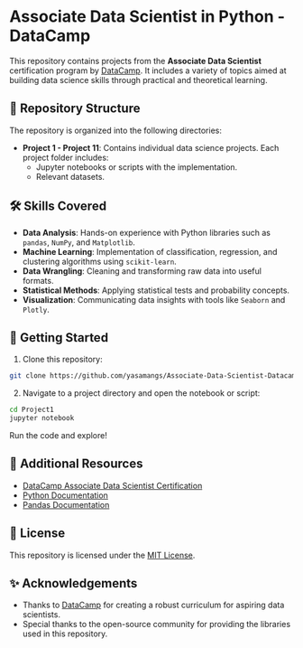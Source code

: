 # Associate Data Scientist in Python - DataCamp

This repository contains projects from the **Associate Data Scientist** certification program by [DataCamp](https://www.datacamp.com/). It includes a variety of topics aimed at building data science skills through practical and theoretical learning.

## 📂 Repository Structure

The repository is organized into the following directories:

- **Project 1 - Project 11**: Contains individual data science projects. Each project folder includes:
  - Jupyter notebooks or scripts with the implementation.
  - Relevant datasets.

## 🛠️ Skills Covered

- **Data Analysis**: Hands-on experience with Python libraries such as `pandas`, `NumPy`, and `Matplotlib`.
- **Machine Learning**: Implementation of classification, regression, and clustering algorithms using `scikit-learn`.
- **Data Wrangling**: Cleaning and transforming raw data into useful formats.
- **Statistical Methods**: Applying statistical tests and probability concepts.
- **Visualization**: Communicating data insights with tools like `Seaborn` and `Plotly`.

## 🚀 Getting Started

1. Clone this repository:
```bash
git clone https://github.com/yasamangs/Associate-Data-Scientist-Datacamp.git
```
2. Navigate to a project directory and open the notebook or script:
```bash
cd Project1
jupyter notebook
```
Run the code and explore!

## 📖 Additional Resources

- [DataCamp Associate Data Scientist Certification](https://www.datacamp.com)
- [Python Documentation](https://docs.python.org/3/)
- [Pandas Documentation](https://pandas.pydata.org/docs/)

## 📝 License

This repository is licensed under the [MIT License](LICENSE).

## ✨ Acknowledgements

- Thanks to [DataCamp](https://www.datacamp.com) for creating a robust curriculum for aspiring data scientists.
- Special thanks to the open-source community for providing the libraries used in this repository.
